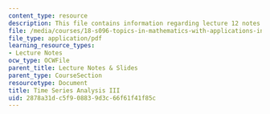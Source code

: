 ```yaml
---
content_type: resource
description: This file contains information regarding lecture 12 notes.
file: /media/courses/18-s096-topics-in-mathematics-with-applications-in-finance-fall-2013/2878a31dc5f908839d3c66f61f41f85c_MIT18_S096F13_lecnote12.pdf
file_type: application/pdf
learning_resource_types:
- Lecture Notes
ocw_type: OCWFile
parent_title: Lecture Notes & Slides
parent_type: CourseSection
resourcetype: Document
title: Time Series Analysis III
uid: 2878a31d-c5f9-0883-9d3c-66f61f41f85c
---
```

